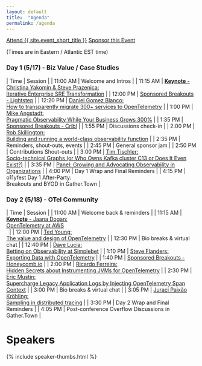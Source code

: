 ```yaml
---
layout: default
title:  "Agenda"
permalink: /agenda
---
```


<div class="flexbox">
  <a class="flexbox-button" href="{{ site.registration_link }}">Attend {{ site.event_short_title }}</a>
  <a class="flexbox-button" href="/sponsor">Sponsor this Event</a>
</div>

(Times are in Eastern / Atlantic EST time)

<style type="text/css">
tr td:first-of-type { white-space: nowrap; }
</style>

<div class="flexbox" style="">

  <div markdown="1" style="flex:1;min-width:450px;align-self:flex-start;">

### Day 1 (5/17) - Biz Value / Case Studies

|   Time   |   Session                         |
| 11:00 AM | Welcome and Intros                |
| 11:15 AM | [**Keynote** - Christina Yakomin & Steve Prazenica:<br />Iterative Enterprise SRE Transformation](/speakers/christina-yakomin) |
| 12:00 PM | [Sponsored Breakouts - Lightstep](/sponsors/lightstep) |
| 12:20 PM | [Daniel Gomez Blanco:<br />How to transparently migrate 300+ services to OpenTelemetry](/speakers/daniel-gomez-blanco) |
| 1:00 PM  | [Mike Angstadt:<br />Pragmatic Observability While Your Business Grows 300%](/speakers/mike-angstadt)     |
| 1:35 PM  | [Sponsored Breakouts - Cribl](/sponsors/cribl) |
| 1:55 PM	 | Discussions check-in              |
| 2:00 PM  | [Rob Skillington:<br />Building and running a world-class observability function](/speakers/rob-skillington) |
| 2:35 PM  | Reminders, shout-outs, events     |
| 2:45 PM  | General sponsor jam |
| 2:50 PM  | Contributions Shout-outs          |
| 3:00 PM  | [Tim Tischler:<br />Socio-technical Graphs (or Who Owns Kafka cluster C13 or Does It Even Exist?)](/speakers/tim-tischler) |
| 3:35 PM  | [Panel: Growing and Advocating Observability in Organizations](/panel-day1) |
| 4:00 PM  | Day 1 Wrap and Final Reminders    |
| 4:15 PM  | o11yfest Day 1 After-Party:<br />Breakouts and BYOD in Gather.Town |

  </div>

  <div markdown="1" style="flex:1;min-width:450px;align-self:flex-start;">

### Day 2 (5/18) - OTel Community

|   Time   |   Session                         |
| 11:00 AM | Welcome back & reminders          |
| 11:15 AM | [**Keynote** - Jaana Dogan:<br />OpenTelemetry at AWS](/speakers/jaana-dogan)<br />&nbsp; |
| 12:00 PM | [Ted Young:<br />The value and design of OpenTelemetry](/speakers/ted-young) |
| 12:30 PM | Bio breaks & virtual chat         |
| 12:40 PM | [Dave Lucia:<br />Betting on Observability at Simplebet](/speakers/dave-lucia) |
| 1:10 PM	 | [Steve Flanders:<br />Exporting Data with OpenTelemetry](/speakers/steve-flanders) |
| 1:40 PM	 | [Sponsored Breakouts - Honeycomb.io](/sponsors/honeycomb) |
| 2:00 PM	 | [Ricardo Ferreira:<br />Hidden Secrets about Instrumenting JVMs for OpenTelemetry](/speakers/ricardo-ferreira) |
| 2:30 PM  | [Eric Mustin:<br />Supercharge Legacy Application Logs by Injecting OpenTelemetry Span Context](/speakers/eric-mustin) |
| 3:00 PM  | Bio breaks & virtual chat      |
| 3:05 PM  | [Juraci Paixão Kröhling:<br />Sampling in distributed tracing](/speakers/juraci-paixao-krohling) |
| 3:30 PM  | Day 2 Wrap and Final Reminders |
| 4:05 PM  | Post-conference Overflow Discussions in Gather.Town |

  </div>
</div>

# Speakers

{% include speaker-thumbs.html %}

